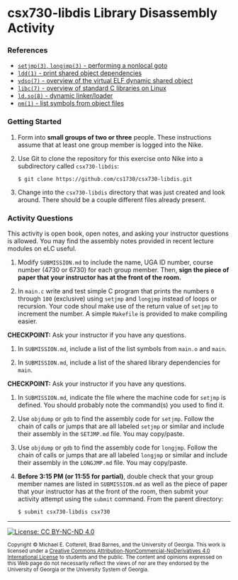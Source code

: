 # csx730-libdis Library Disassembly Activity

### References

* [`setjmp(3)`, `longjmp(3)` - performing a nonlocal goto](http://man7.org/linux/man-pages/man3/setjmp.3.html)
* [`ldd(1)` - print shared object dependencies](http://man7.org/linux/man-pages/man1/ldd.1.html)
* [`vdso(7)` - overview of the virtual ELF dynamic shared object](http://man7.org/linux/man-pages/man7/vdso.7.html)
* [`libc(7)` - overview of standard C libraries on Linux](http://man7.org/linux/man-pages/man7/libc.7.html)
* [`ld.so(8)` - dynamic linker/loader](http://man7.org/linux/man-pages/man8/ld.so.8.html)
* [`nm(1)` - list symbols from object files](http://man7.org/linux/man-pages/man1/nm.1.html)

### Getting Started

1. Form into **small groups of two or three** people. These instructions assume that at least one group 
   member is logged into the Nike. 

1. Use Git to clone the repository for this exercise onto Nike into a subdirectory called `csx730-libdis`:

   ```
   $ git clone https://github.com/cs1730/csx730-libdis.git
   ```

1. Change into the `csx730-libdis` directory that was just created and look around. There should be a
   couple different files already present.
   
### Activity Questions

This activity is open book, open notes, and asking your instructor questions is allowed. You may
find the assembly notes provided in recent lecture modules on eLC useful. 

1. Modify `SUBMISSION.md` to include the name, UGA ID number, course number (4730 or 6730) 
   for each group member. Then, **sign the piece of paper that your instructor has at the front 
   of the room.**
   
1. In `main.c` write and test simple C program that prints the numbers `0` through `100` (exclusive)
   using `setjmp` and `longjmp` instead of loops or recursion. Your code shoul make use of the
   return value of `setjmp` to increment the number. A simple `Makefile` is provided to make 
   compiling easier.
   
**CHECKPOINT:** Ask your instructor if you have any questions.

1. In `SUBMISSION.md`, include a list of the list symbols from `main.o` and `main`.

1. In `SUBMISSION.md`, include a list of the shared library dependencies for `main`.

**CHECKPOINT:** Ask your instructor if you have any questions.

1. In `SUBMISSION.md`, indicate the file where the machine code for `setjmp` is defined.
   You should probably note the command(s) you used to find it.
   
1. Use `objdump` or `gdb` to find the assembly code for `setjmp`. Follow the chain of
   calls or jumps that are all labeled `setjmp` or similar and include their assembly in the
   `SETJMP.md` file. You may copy/paste.
   
1. Use `objdump` or `gdb` to find the assembly code for `longjmp`. Follow the chain of
   calls or jumps that are all labeled `longjmp` or similar and include their assembly in the
   `LONGJMP.md` file. You may copy/paste.

1. **Before 3:15 PM (or 11:55 for partial)**, double check that your group member names are listed in 
   `SUBMISSION.md` as well as the piece of paper that your instructor has at the front of the room, then
   submit your activity attempt using the `submit` command. From the parent directory:
   
   ```
   $ submit csx730-libdis csx730
   ```

<hr/>

[![License: CC BY-NC-ND 4.0](https://img.shields.io/badge/License-CC%20BY--NC--ND%204.0-lightgrey.svg)](http://creativecommons.org/licenses/by-nc-nd/4.0/)

<small>
Copyright &copy; Michael E. Cotterell, Brad Barnes, and the University of Georgia.
This work is licensed under a <a rel="license" href="http://creativecommons.org/licenses/by-nc-nd/4.0/">Creative Commons Attribution-NonCommercial-NoDerivatives 4.0 International License</a> to students and the public.
The content and opinions expressed on this Web page do not necessarily reflect the views of nor are they endorsed by the University of Georgia or the University System of Georgia.
</small>
